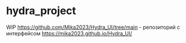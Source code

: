 # hydra_project
WIP
https://github.com/Mika2023/Hydra_UI/tree/main - репозиторий с интерфейсом
https://mika2023.github.io/Hydra_UI/
